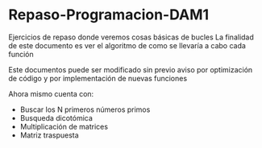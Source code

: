# Repaso-Programacion-DAM1
Ejercicios de repaso donde veremos cosas básicas de bucles
La finalidad de este documento es ver el algoritmo de como se llevaría a cabo cada función

Este documentos puede ser modificado sin previo aviso por optimización de código y por implementación de nuevas funciones

Ahora mismo cuenta con:
 * Buscar los N primeros números primos
 * Busqueda dicotómica
 * Multiplicación de matrices
 * Matriz traspuesta
